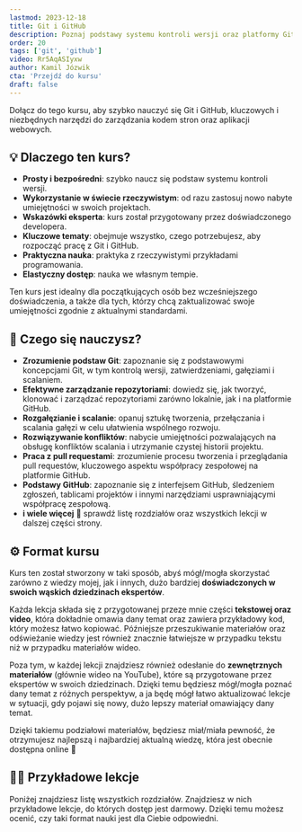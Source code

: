 ```yaml
---
lastmod: 2023-12-18
title: Git i GitHub
description: Poznaj podstawy systemu kontroli wersji oraz platformy GitHub
order: 20
tags: ['git', 'github']
video: Rr5AqASIyxw
author: Kamil Józwik
cta: 'Przejdź do kursu'
draft: false
---
```


Dołącz do tego kursu, aby szybko nauczyć się Git i GitHub, kluczowych i niezbędnych narzędzi do zarządzania kodem stron oraz aplikacji webowych.

## 💡 Dlaczego ten kurs?

- **Prosty i bezpośredni**: szybko naucz się podstaw systemu kontroli wersji.
- **Wykorzystanie w świecie rzeczywistym**: od razu zastosuj nowo nabyte umiejętności w swoich projektach.
- **Wskazówki eksperta**: kurs został przygotowany przez doświadczonego developera.
- **Kluczowe tematy**: obejmuje wszystko, czego potrzebujesz, aby rozpocząć pracę z Git i GitHub.
- **Praktyczna nauka**: praktyka z rzeczywistymi przykładami programowania.
- **Elastyczny dostęp**: nauka we własnym tempie.

Ten kurs jest idealny dla początkujących osób bez wcześniejszego doświadczenia, a także dla tych, którzy chcą zaktualizować swoje umiejętności zgodnie z aktualnymi standardami.

## 🎒 Czego się nauczysz?

- **Zrozumienie podstaw Git**: zapoznanie się z podstawowymi koncepcjami Git, w tym kontrolą wersji, zatwierdzeniami, gałęziami i scalaniem.
- **Efektywne zarządzanie repozytoriami**: dowiedz się, jak tworzyć, klonować i zarządzać repozytoriami zarówno lokalnie, jak i na platformie GitHub.
- **Rozgałęzianie i scalanie**: opanuj sztukę tworzenia, przełączania i scalania gałęzi w celu ułatwienia wspólnego rozwoju.
- **Rozwiązywanie konfliktów**: nabycie umiejętności pozwalających na obsługę konfliktów scalania i utrzymanie czystej historii projektu.
- **Praca z pull requestami**: zrozumienie procesu tworzenia i przeglądania pull requestów, kluczowego aspektu współpracy zespołowej na platformie GitHub.
- **Podstawy GitHub**: zapoznanie się z interfejsem GitHub, śledzeniem zgłoszeń, tablicami projektów i innymi narzędziami usprawniającymi współpracę zespołową.
- **i wiele więcej** 🙂 sprawdź listę rozdziałów oraz wszystkich lekcji w dalszej części strony.

## ⚙️ Format kursu

Kurs ten został stworzony w taki sposób, abyś mógł/mogła skorzystać zarówno z wiedzy mojej, jak i innych, dużo bardziej **doświadczonych w swoich wąskich dziedzinach ekspertów**.

Każda lekcja składa się z przygotowanej przeze mnie części **tekstowej oraz video**, która dokładnie omawia dany temat oraz zawiera przykładowy kod, który możesz łatwo kopiować. Późniejsze przeszukiwanie materiałów oraz odświeżanie wiedzy jest również znacznie łatwiejsze w przypadku tekstu niż w przypadku materiałów wideo.

Poza tym, w każdej lekcji znajdziesz również odesłanie do **zewnętrznych materiałów** (głównie wideo na YouTube), które są przygotowane przez ekspertów w swoich dziedzinach. Dzięki temu będziesz mógł/mogła poznać dany temat z różnych perspektyw, a ja będę mógł łatwo aktualizować lekcje w sytuacji, gdy pojawi się nowy, dużo lepszy materiał omawiający dany temat.

Dzięki takiemu podziałowi materiałów, będziesz miał/miała pewność, że otrzymujesz najlepszą i najbardziej aktualną wiedzę, która jest obecnie dostępna online 💪

## 🧑‍💻 Przykładowe lekcje

Poniżej znajdziesz listę wszystkich rozdziałów. Znajdziesz w nich przykładowe lekcje, do których dostęp jest darmowy. Dzięki temu możesz ocenić, czy taki format nauki jest dla Ciebie odpowiedni.
